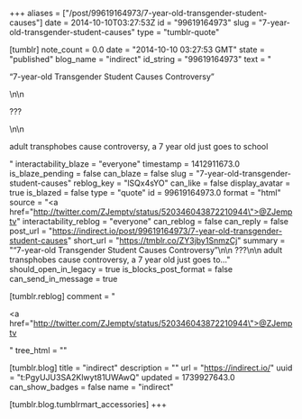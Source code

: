 +++
aliases = ["/post/99619164973/7-year-old-transgender-student-causes"]
date = 2014-10-10T03:27:53Z
id = "99619164973"
slug = "7-year-old-transgender-student-causes"
type = "tumblr-quote"

[tumblr]
note_count = 0.0
date = "2014-10-10 03:27:53 GMT"
state = "published"
blog_name = "indirect"
id_string = "99619164973"
text = "<p>&ldquo;7-year-old Transgender Student Causes Controversy&rdquo;</p>\n\n<p>???</p>\n\n<p>adult transphobes cause controversy, a 7 year old just goes to school</p>"
interactability_blaze = "everyone"
timestamp = 1412911673.0
is_blaze_pending = false
can_blaze = false
slug = "7-year-old-transgender-student-causes"
reblog_key = "lSQx4sYO"
can_like = false
display_avatar = true
is_blazed = false
type = "quote"
id = 99619164973.0
format = "html"
source = "<a href=\"http://twitter.com/ZJemptv/status/520346043872210944\">@ZJemptv</a>"
interactability_reblog = "everyone"
can_reblog = false
can_reply = false
post_url = "https://indirect.io/post/99619164973/7-year-old-transgender-student-causes"
short_url = "https://tmblr.co/ZY3jby1SnmzCj"
summary = "“7-year-old Transgender Student Causes Controversy”\n\n ???\n\n adult transphobes cause controversy, a 7 year old just goes to..."
should_open_in_legacy = true
is_blocks_post_format = false
can_send_in_message = true

[tumblr.reblog]
comment = "<p><a href=\"http://twitter.com/ZJemptv/status/520346043872210944\">@ZJemptv</a></p>"
tree_html = ""

[tumblr.blog]
title = "indirect"
description = ""
url = "https://indirect.io/"
uuid = "t:PgyUJU3SA2Klwyt81UWAwQ"
updated = 1739927643.0
can_show_badges = false
name = "indirect"

[tumblr.blog.tumblrmart_accessories]
+++
